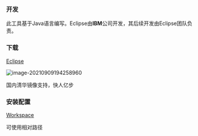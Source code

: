 ### 开发

此工具基于Java语言编写。Eclipse由**IBM**公司开发，其后续开发由Eclipse团队负责。

### 下载

[Eclipse](eclipse.org)

![image-20210909194258960](C:\Users\OtoyaLee\AppData\Roaming\Typora\typora-user-images\image-20210909194258960.png)

国内清华镜像支持，快人亿步

### 安装配置

[Workspace](.\eclipse-workspace)

可使用相对路径



